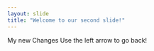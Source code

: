 ```yaml
---
layout: slide
title: "Welcome to our second slide!"
---
```

My new Changes
Use the left arrow to go back!
